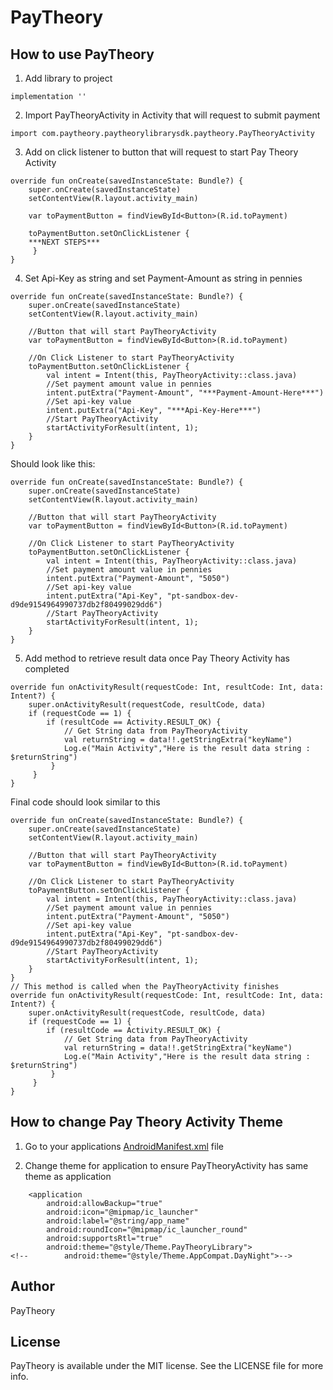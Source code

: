 
# PayTheory

## How to use PayTheory

1. Add library to project

```
implementation ''
```

2. Import PayTheoryActivity in Activity that will request to submit payment

```
import com.paytheory.paytheorylibrarysdk.paytheory.PayTheoryActivity
```

3. Add on click listener to button that will request to start Pay Theory Activity

```
override fun onCreate(savedInstanceState: Bundle?) {
    super.onCreate(savedInstanceState)
    setContentView(R.layout.activity_main)

    var toPaymentButton = findViewById<Button>(R.id.toPayment)

    toPaymentButton.setOnClickListener {
    ***NEXT STEPS***
	 }
}
```

4. Set Api-Key as string and set Payment-Amount as string in pennies

```
override fun onCreate(savedInstanceState: Bundle?) {
    super.onCreate(savedInstanceState)
    setContentView(R.layout.activity_main)

    //Button that will start PayTheoryActivity
    var toPaymentButton = findViewById<Button>(R.id.toPayment)

    //On Click Listener to start PayTheoryActivity
    toPaymentButton.setOnClickListener {
        val intent = Intent(this, PayTheoryActivity::class.java)
        //Set payment amount value in pennies
        intent.putExtra("Payment-Amount", "***Payment-Amount-Here***")
        //Set api-key value
        intent.putExtra("Api-Key", "***Api-Key-Here***")
        //Start PayTheoryActivity
        startActivityForResult(intent, 1);
    }
}
```

Should look like this:

```
override fun onCreate(savedInstanceState: Bundle?) {
    super.onCreate(savedInstanceState)
    setContentView(R.layout.activity_main)

    //Button that will start PayTheoryActivity
    var toPaymentButton = findViewById<Button>(R.id.toPayment)

    //On Click Listener to start PayTheoryActivity
    toPaymentButton.setOnClickListener {
        val intent = Intent(this, PayTheoryActivity::class.java)
        //Set payment amount value in pennies
        intent.putExtra("Payment-Amount", "5050")
        //Set api-key value
        intent.putExtra("Api-Key", "pt-sandbox-dev-d9de9154964990737db2f80499029dd6")
        //Start PayTheoryActivity
        startActivityForResult(intent, 1);
    }
}
```



5. Add method to retrieve result data once Pay Theory Activity has completed

```
override fun onActivityResult(requestCode: Int, resultCode: Int, data: Intent?) {
    super.onActivityResult(requestCode, resultCode, data)
    if (requestCode == 1) {
        if (resultCode == Activity.RESULT_OK) {
            // Get String data from PayTheoryActivity
            val returnString = data!!.getStringExtra("keyName")
            Log.e("Main Activity","Here is the result data string : $returnString")
	     }
	 }
}
```

Final code should look similar to this

```
override fun onCreate(savedInstanceState: Bundle?) {
    super.onCreate(savedInstanceState)
    setContentView(R.layout.activity_main)

    //Button that will start PayTheoryActivity
    var toPaymentButton = findViewById<Button>(R.id.toPayment)

    //On Click Listener to start PayTheoryActivity
    toPaymentButton.setOnClickListener {
        val intent = Intent(this, PayTheoryActivity::class.java)
        //Set payment amount value in pennies
        intent.putExtra("Payment-Amount", "5050")
        //Set api-key value
        intent.putExtra("Api-Key", "pt-sandbox-dev-d9de9154964990737db2f80499029dd6")
        //Start PayTheoryActivity
        startActivityForResult(intent, 1);
    }
}
// This method is called when the PayTheoryActivity finishes
override fun onActivityResult(requestCode: Int, resultCode: Int, data: Intent?) {
    super.onActivityResult(requestCode, resultCode, data)
    if (requestCode == 1) {
        if (resultCode == Activity.RESULT_OK) {
            // Get String data from PayTheoryActivity
            val returnString = data!!.getStringExtra("keyName")
            Log.e("Main Activity","Here is the result data string : $returnString")
	     }
	 }
}
```

## How to change Pay Theory Activity Theme
1. Go to your applications [AndroidManifest.xml](https://github.com/pay-theory/pay-theory-android/blob/main/Example%20Application/src/main/AndroidManifest.xml) file

2. Change theme for application to ensure PayTheoryActivity has same theme as application

```
    <application
        android:allowBackup="true"
        android:icon="@mipmap/ic_launcher"
        android:label="@string/app_name"
        android:roundIcon="@mipmap/ic_launcher_round"
        android:supportsRtl="true"
        android:theme="@style/Theme.PayTheoryLibrary">
<!--        android:theme="@style/Theme.AppCompat.DayNight">-->

```

## Author

PayTheory

## License

PayTheory is available under the MIT license. See the LICENSE file for more info.